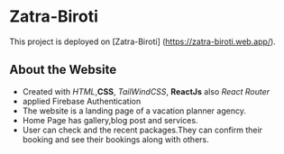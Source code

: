 # Zatra-Biroti

This project is deployed on [Zatra-Biroti]
(https://zatra-biroti.web.app/).

## About the Website

- Created with *HTML*,**CSS**, *TailWindCSS*, **ReactJs** also *React Router*
- applied Firebase Authentication
- The website is a landing page of a vacation planner agency.
- Home Page has gallery,blog post and services.
- User can check and  the recent packages.They can confirm their booking and see their bookings along with others.